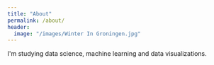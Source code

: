 ```yaml
---
title: "About"
permalink: /about/
header:
  image: "/images/Winter In Groningen.jpg"
---
```


I'm studying data science, machine learning and data visualizations.
